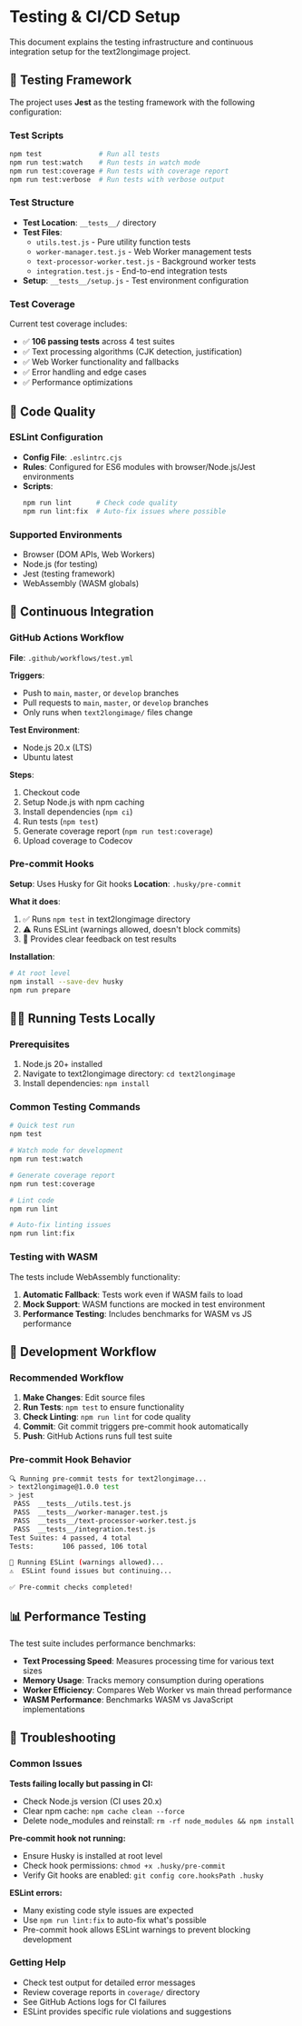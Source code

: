 # Testing & CI/CD Setup

This document explains the testing infrastructure and continuous integration setup for the text2longimage project.

## 🧪 Testing Framework

The project uses **Jest** as the testing framework with the following configuration:

### Test Scripts
```bash
npm test              # Run all tests
npm run test:watch    # Run tests in watch mode
npm run test:coverage # Run tests with coverage report
npm run test:verbose  # Run tests with verbose output
```

### Test Structure
- **Test Location**: `__tests__/` directory
- **Test Files**:
  - `utils.test.js` - Pure utility function tests
  - `worker-manager.test.js` - Web Worker management tests
  - `text-processor-worker.test.js` - Background worker tests
  - `integration.test.js` - End-to-end integration tests
- **Setup**: `__tests__/setup.js` - Test environment configuration

### Test Coverage
Current test coverage includes:
- ✅ **106 passing tests** across 4 test suites
- ✅ Text processing algorithms (CJK detection, justification)
- ✅ Web Worker functionality and fallbacks
- ✅ Error handling and edge cases
- ✅ Performance optimizations

## 🔧 Code Quality

### ESLint Configuration
- **Config File**: `.eslintrc.cjs`
- **Rules**: Configured for ES6 modules with browser/Node.js/Jest environments
- **Scripts**:
  ```bash
  npm run lint      # Check code quality
  npm run lint:fix  # Auto-fix issues where possible
  ```

### Supported Environments
- Browser (DOM APIs, Web Workers)
- Node.js (for testing)
- Jest (testing framework)
- WebAssembly (WASM globals)

## 🚀 Continuous Integration

### GitHub Actions Workflow
**File**: `.github/workflows/test.yml`

**Triggers**:
- Push to `main`, `master`, or `develop` branches
- Pull requests to `main`, `master`, or `develop` branches
- Only runs when `text2longimage/` files change

**Test Environment**:
- Node.js 20.x (LTS)
- Ubuntu latest

**Steps**:
1. Checkout code
2. Setup Node.js with npm caching
3. Install dependencies (`npm ci`)
4. Run tests (`npm test`)
5. Generate coverage report (`npm run test:coverage`)
6. Upload coverage to Codecov

### Pre-commit Hooks

**Setup**: Uses Husky for Git hooks
**Location**: `.husky/pre-commit`

**What it does**:
1. ✅ Runs `npm test` in text2longimage directory
2. ⚠️ Runs ESLint (warnings allowed, doesn't block commits)
3. 📝 Provides clear feedback on test results

**Installation**:
```bash
# At root level
npm install --save-dev husky
npm run prepare
```

## 🏃‍♂️ Running Tests Locally

### Prerequisites
1. Node.js 20+ installed
2. Navigate to text2longimage directory: `cd text2longimage`
3. Install dependencies: `npm install`

### Common Testing Commands

```bash
# Quick test run
npm test

# Watch mode for development
npm run test:watch

# Generate coverage report
npm run test:coverage

# Lint code
npm run lint

# Auto-fix linting issues
npm run lint:fix
```

### Testing with WASM
The tests include WebAssembly functionality:
1. **Automatic Fallback**: Tests work even if WASM fails to load
2. **Mock Support**: WASM functions are mocked in test environment
3. **Performance Testing**: Includes benchmarks for WASM vs JS performance

## 🔄 Development Workflow

### Recommended Workflow
1. **Make Changes**: Edit source files
2. **Run Tests**: `npm test` to ensure functionality
3. **Check Linting**: `npm run lint` for code quality
4. **Commit**: Git commit triggers pre-commit hook automatically
5. **Push**: GitHub Actions runs full test suite

### Pre-commit Hook Behavior
```bash
🔍 Running pre-commit tests for text2longimage...
> text2longimage@1.0.0 test
> jest
 PASS  __tests__/utils.test.js
 PASS  __tests__/worker-manager.test.js
 PASS  __tests__/text-processor-worker.test.js
 PASS  __tests__/integration.test.js
Test Suites: 4 passed, 4 total
Tests:       106 passed, 106 total

🔧 Running ESLint (warnings allowed)...
⚠️  ESLint found issues but continuing...

✅ Pre-commit checks completed!
```

## 📊 Performance Testing

The test suite includes performance benchmarks:
- **Text Processing Speed**: Measures processing time for various text sizes
- **Memory Usage**: Tracks memory consumption during operations
- **Worker Efficiency**: Compares Web Worker vs main thread performance
- **WASM Performance**: Benchmarks WASM vs JavaScript implementations

## 🐛 Troubleshooting

### Common Issues

**Tests failing locally but passing in CI:**
- Check Node.js version (CI uses 20.x)
- Clear npm cache: `npm cache clean --force`
- Delete node_modules and reinstall: `rm -rf node_modules && npm install`

**Pre-commit hook not running:**
- Ensure Husky is installed at root level
- Check hook permissions: `chmod +x .husky/pre-commit`
- Verify Git hooks are enabled: `git config core.hooksPath .husky`

**ESLint errors:**
- Many existing code style issues are expected
- Use `npm run lint:fix` to auto-fix what's possible
- Pre-commit hook allows ESLint warnings to prevent blocking development

### Getting Help
- Check test output for detailed error messages
- Review coverage reports in `coverage/` directory
- See GitHub Actions logs for CI failures
- ESLint provides specific rule violations and suggestions
